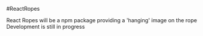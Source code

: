 #ReactRopes

React Ropes will be a npm package providing a 'hanging' image on the rope
Development is still in progress